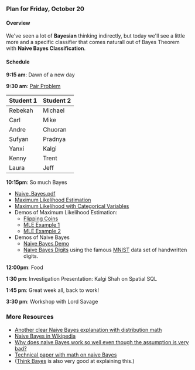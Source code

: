 ### Plan for Friday, October 20

#### Overview  

We've seen a lot of **Bayesian** thinking indirectly, but today we'll see a little more and a specific classifier that comes naturall out of Bayes Theorem with **Naive Bayes Classification**.

#### Schedule

**9:15 am**: Dawn of a new day

**9:30 am**: [Pair Problem](pair.md)

| Student 1 | Student 2 |
|---|---|
| Rebekah | Michael |
| Carl | Mike |
| Andre | Chuoran |
| Sufyan | Pradnya |
| Yanxi | Kalgi |
| Kenny | Trent |
| Laura | Jeff |

**10:15pm**: So much Bayes
 * [Naive_Bayes.pdf](Naive_Bayes.pdf)
 * [Maximum Likelihood Estimation](Maximum_Likelihood.pdf)
 * [Maximum Likelihood with Categorical Variables](Categorical_mle.pdf)
 * Demos of Maximum Likelihood Estimation:
   * [Flipping Coins](coin_flips.ipynb)
   * [MLE Example 1](MLE_Examples_1.ipynb)
   * [MLE Example 2](MLE_Example_2.ipynb)
 * Demos of Naive Bayes
   * [Naive Bayes Demo](Naive_Bayes.ipynb)
   * [Naive Bayes Digits](Naive_Bayes_Digits_Example.ipynb) using the famous [MNIST](http://yann.lecun.com/exdb/mnist/) data set of handwritten digits.

**12:00pm**: Food

**1:30 pm**: Investigation Presentation: Kalgi Shah on Spatial SQL

**1:45 pm**: Great week all, back to work!

**3:30 pm**: Workshop with Lord Savage


### More Resources

 * [Another clear Naive Bayes explanation with distribution math](http://www.statsoft.com/Textbook/Naive-Bayes-Classifier)
 * [Naive Bayes in Wikipedia](http://en.wikipedia.org/wiki/Naive_Bayes_classifier)
 * [Why does naive Bayes work so well even though the assumption is very bad?](http://venus.unive.it/romanaz/complstat/hand_naive_bayes.pdf)
 * [Technical paper with math on naive Bayes](http://www.cs.iastate.edu/~honavar/bayes-lewis.pdf)
 * ([Think Bayes](http://www.greenteapress.com/thinkbayes/thinkbayes.pdf) is also very good at explaining this.)
